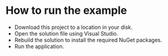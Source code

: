 # How to run the example

-	Download this project to a location in your disk.
-	Open the solution file using Visual Studio.
-	Rebuild the solution to install the required NuGet packages.
-	Run the application.
